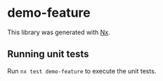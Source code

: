 # demo-feature

This library was generated with [Nx](https://nx.dev).

## Running unit tests

Run `nx test demo-feature` to execute the unit tests.
